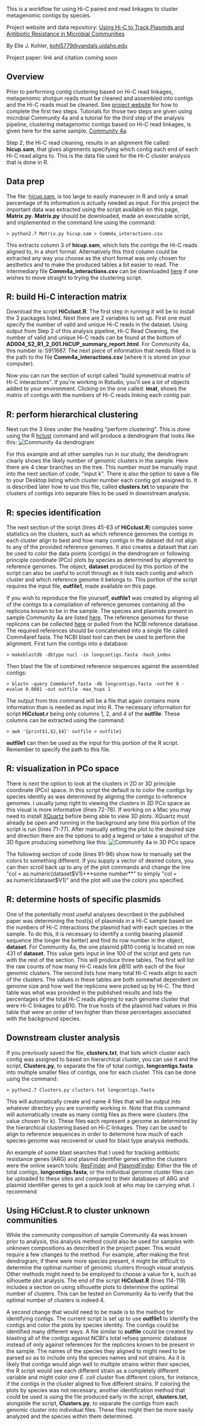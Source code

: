This is a workflow for using Hi-C paired end read linkages to cluster metagenomic contigs by 
species. 

Project website and data repository: [Using Hi-C to Track Plasmids and Antibiotic
Resistance in Microbial Communities](https://osf.io/gr2d7/)

By Elle J. Kohler, kohl5779@vandals.uidaho.edu

Project paper: link and citation coming soon

## Overview
Prior to performing contig clustering based on Hi-C read linkages, metagenomic shotgun 
reads must be cleaned and assembled into contigs and the Hi-C reads must be cleaned. See 
[project website](https://osf.io/7n8rx/wiki/home/) for how to complete the first two steps. 
Tutorials for those two steps are given using microbial Community 4a 
and a tutorial for the third step of the analysis pipeline, clustering metagenomic contigs 
based on Hi-C read linkages, is given here for the same sample, [Community 4a](https://osf.io/zacf7/). 

Step 2, the Hi-C read cleaning, results in an alignment file called: **hicup.sam**, that 
gives alignments specifying which contig each end of each Hi-C read aligns to. This is 
the data file used for the Hi-C cluster analysis that is done in R.

## Data prep
The file: [hicup.sam](https://osf.io/prnvy/), is too large to easily maneuver in R and 
only a small percentage of its information is actually needed as input. For this project 
the important data was extracted using the script available on this page, **Matrix.py**. 
**Matrix.py** should be downloaded, made an executable script, and implemented in the 
command line using the command:

```> python2.7 Matrix.py hicup.sam > Comm4a_interactions.csv```

This extracts column 3 of **hicup.sam**, which lists the contigs the Hi-C reads aligned to, 
in a short format. Alternatively this third column could be extracted any way you choose as 
the short format was only chosen for aesthetics and to make the produced tables a bit 
easier to read. The intermediary file **Comm4a_interactions.csv** can be downloaded 
[here](https://osf.io/prnvy/) if one wishes to move straight to trying the clustering script.

## R: build Hi-C interaction matrix
Download the script **HiCclust.R**. The first step in running it will be to install the 3 
packages listed. Next there are 2 variables to set up. First one must specify the number 
of valid and unique Hi-C reads in the dataset. Using output from Step 2 of this analysis 
pipeline, Hi-C Read Cleaning, the number of valid and unique Hi-C reads
can be found at the bottom of **AD004_S2_R1_2_001.HiCUP_summary_report.html**. For 
Community 4a, this number is: 5911667. The next piece of information that needs filled in is 
the path to the file **Comm4a_interactions.csv** (where it is stored on your computer).

Now you can run the section of script called "build symmetrical matrix of Hi-C interactions". 
If you're working in Rstudio, you'll see a lot of objects added to your environment. Clicking 
on the one called: **imat**, shows the matrix of contigs with the numbers of Hi-C reads 
linking each contig pair.

## R: perform hierarchical clustering
Next run the 3 lines under the heading "perform clustering". This is done using the R 
[hclust](https://stat.ethz.ch/R-manual/R-devel/library/stats/html/hclust.html) command 
and will produce a dendrogram that looks like this: ![Community 4a dendrogram](dend.png)

For this example and all other samples run in our study, the dendrogram clearly shows the 
likely number of genomic clusters in the sample. Here there are 4 clear branches on the 
tree. This number must be manually input into the next section of code, "input k". There is 
also the option to save a file to your Desktop listing which cluster number each contig 
got assigned to. It is described later how to use this file, called **clusters.txt** to 
separate the clusters of contigs into separate files to be used in downstream analysis.

## R: species identification
The next section of the script (lines 45-63 of **HiCclust.R**) computes some statistics on 
the clusters, such as which reference genomes the contigs in each cluster align to best and 
how many contigs in the dataset did not align to any of the provided reference genomes. It 
also creates a dataset that can be used to color the data points (contigs) in the dendrogram 
or following principle coordinate (PCo) plots by species as determined by alignment to 
reference genomes. The object, **dataset** produced by this portion of the script can also 
be useful to scroll through as it lists each contig and which cluster and which reference 
genome it belongs to. This portion of the script requires the input file, **outfile1**, 
made available on this page.

If you wish to reproduce the file yourself, **outfile1** was created by aligning all of 
the contigs to a compilation of reference genomes 
containing all the replicons known to be in the sample. The species and plasmids present in 
sample Community 4a are listed [here](https://osf.io/zacf7/wiki/home/). The reference 
genomes for these replicons can be collected [here](https://osf.io/xv3ud/) or pulled from 
the NCBI reference database. The required references should be concatenated into a single 
file called Comm4aref.fasta. The NCBI blast tool can then be used to perform the alignment. 
First turn the contigs into a database:

```> makeblastdb -dbtype nucl -in longcontigs.fasta -hash_index```

Then blast the file of combined reference sequences against the assembled contigs:

```> blastn -query Comm4aref.fasta -db longcontigs.fasta -outfmt 6 -evalue 0.0001 -out outfile -max_hsps 1```

The output from this command will be a file that again contains more information than is 
needed as input into R. The necessary information for script **HiCclust.r** being only 
columns 1, 2, and 4 of the **outfile**. These columns can be extracted using the command:

```> awk '{print$1,$2,$4}' outfile > outfile1```

**outfile1** can then be used as the input for this portion of the R script. Remember to 
specify the path to this file.

## R: visualization in PCo space
There is next the option to look at the clusters in 2D or 3D principle coordinate (PCo) space.
In this script the default is to color the contigs by species identity as was determined
by aligning the contigs to reference genomes. I usually jump right to viewing the clusters
in 3D PCo space as this visual is more informative (lines 72-78). If working on a Mac you may 
need to install [XQuartz](https://www.xquartz.org/) before being able to view 3D plots. 
XQuartz must already be open and running in the background any time this portion of the script is run (lines 71-77). 
After manually setting the plot to the desired size and direction there are the options 
to add a legend or take a snapshot of the 3D figure producing something like this: 
![Community 4a in 3D PCo space](Comm4a3D.png)

The following section of code (lines 91-96) show how to manually set the colors to something 
different. If you supply a vector of desired colors, you can then scroll back up to any of 
the plot commands and change the line "col = as.numeric(dataset$V1)+**some number**" to 
simply "col = as.numeric(dataset$V1)" and the plot will use the colors you specified.

## R: determine hosts of specific plasmids
One of the potentially most useful analyses described in the published paper was determining 
the host(s) of plasmids in a Hi-C sample based on the numbers of Hi-C interactions the plasmid 
had with each species in the sample. To do this, it is necessary to identify a contig bearing 
plasmid sequence (the longer the better) and find its row number in the object, **dataset**. 
For Community 4a, the one plasmid pB10 contig is located on row 431 of **dataset**. This 
value gets input in line 100 of the script and gets run with the rest of the section. This 
will produce three tables. The first will list the raw counts of how many Hi-C reads link 
pB10 with each of the four genomic clusters. The second lists how many total Hi-C reads align 
to each of the clusters. The values in these tables are both somewhat dependent on genome 
size and how well the replicons were picked up by Hi-C. The third table was what was 
provided in the published results and lists the percentages of the total Hi-C reads 
aligning to each genome cluster that were Hi-C linkages to pB10. The true hosts of the plasmid 
had values in this table that were an order of ten higher than those percentages associated 
with the background species.

## Downstream cluster analysis
If you previously saved the file, **clusters.txt**, that lists which cluster each contig 
was assigned to based on hierarchical cluster, you can use it and the script, **Clusters.py**, 
to separate the file of total contigs, **longcontigs.fasta** into multiple smaller files of 
contigs, one for each cluster. This can be done using the command:

```> python2.7 Clusters.py clusters.txt longcontigs.fasta```

This will automatically create and name 4 files that will be output into whatever directory 
you are currently working in. Note that this command will automatically create as many 
contig files as there were clusters (the value chosen for k). These files each represent a 
genome as determined by the hierarchical clustering based on Hi-C linkages. They can be used 
to align to reference sequences in order to determine how much of each species genome was 
recovered or used for blast type analysis methods.

An example of some blast searches that I used for tracking antibiotic resistance genes 
(ARG) and plasmid identifier genes within the clusters were the online search tools: 
[ResFinder](https://cge.cbs.dtu.dk/services/ResFinder/) and 
[PlasmidFinder](https://cge.cbs.dtu.dk/services/PlasmidFinder/). Either the file of total 
contigs, **longcontigs.fasta**, or the individual genome cluster files can be uploaded to 
these sites and compared to their databases of ARG and plasmid identifier genes to get a 
quick look at who may be carrying what. I recommend

## Using HiCclust.R to cluster unknown communities
While the community composition of sample Community 4a was known prior to analysis, this 
analysis method could also be used for samples with unknown compositions as described in 
the project paper. This would require a few changes to the method. For example, after 
making the first dendrogram, if there were more species present, it might be difficult to 
determine the optimal number of genomic clusters through visual analysis. Other methods 
might need to be employed to choose a value for k, such as silhouette plot analysis. The 
end of the script **HiCclust.R** (lines 114-119) includes a section on using silhouette 
plots to determine the optimal number of clusters. This can be tested on Community 4a to 
verify that the optimal number of clusters is indeed 4. 

A second change that would need to be made is to the method for identifying contigs. The 
current script is set up to use **outfile1** to identify the contigs and color the plots 
by species identity. The contigs could be identified many different ways. A file similar 
to **outfile** could be created by blasting all of the contigs against NCBI's total refseq 
genomic database instead of only against references for the replicons known to be present 
in the sample. The names of the species they aligned to might need to be parsed so as to 
include only the species names and not strains. As it is likely that contigs would align 
well to multiple strains within their species, the R script would see each different strain 
as a completely different variable and might color one _E. coli_ cluster five different 
colors, for instance, if the contigs in the cluster aligned to five different strains. If 
coloring the plots by species was not necessary, another identification method that could 
be used is using the file produced early in the script, **clusters.txt**, alongside the 
script, **Clusters.py**, to separate the contigs from each genomic cluster into individual 
files. These files might then be more easily analyzed and the species within them determined.
